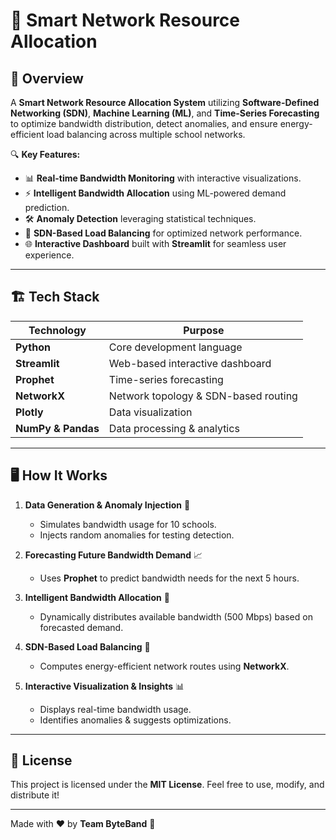 # 📡 Smart Network Resource Allocation

## 🚀 Overview
A **Smart Network Resource Allocation System** utilizing **Software-Defined Networking (SDN)**, **Machine Learning (ML)**, and **Time-Series Forecasting** to optimize bandwidth distribution, detect anomalies, and ensure energy-efficient load balancing across multiple school networks.

🔍 **Key Features:**
- 📊 **Real-time Bandwidth Monitoring** with interactive visualizations.
- ⚡ **Intelligent Bandwidth Allocation** using ML-powered demand prediction.
- 🛠 **Anomaly Detection** leveraging statistical techniques.
- 🔗 **SDN-Based Load Balancing** for optimized network performance.
- 🌐 **Interactive Dashboard** built with **Streamlit** for seamless user experience.

---

## 🏗️ Tech Stack

| Technology | Purpose |
|------------|---------|
| **Python** | Core development language |
| **Streamlit** | Web-based interactive dashboard |
| **Prophet** | Time-series forecasting |
| **NetworkX** | Network topology & SDN-based routing |
| **Plotly** | Data visualization |
| **NumPy & Pandas** | Data processing & analytics |

---

## 🖥️ How It Works

1. **Data Generation & Anomaly Injection** 🏫
   - Simulates bandwidth usage for 10 schools.
   - Injects random anomalies for testing detection.

2. **Forecasting Future Bandwidth Demand** 📈
   - Uses **Prophet** to predict bandwidth needs for the next 5 hours.

3. **Intelligent Bandwidth Allocation** 🎯
   - Dynamically distributes available bandwidth (500 Mbps) based on forecasted demand.

4. **SDN-Based Load Balancing** 🔀
   - Computes energy-efficient network routes using **NetworkX**.

5. **Interactive Visualization & Insights** 📊
   - Displays real-time bandwidth usage.
   - Identifies anomalies & suggests optimizations.

---

## 📜 License

This project is licensed under the **MIT License**. Feel free to use, modify, and distribute it!

---

Made with ❤️ by **Team ByteBand** 🚀

